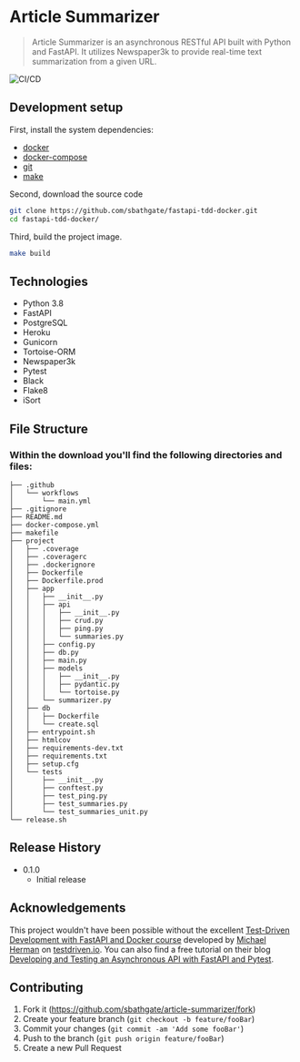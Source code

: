 # Article Summarizer
> Article Summarizer is an asynchronous RESTful API built with Python and FastAPI. It utilizes Newspaper3k to provide real-time text summarization from a given URL. 

![CI/CD][gh-actions-image]

## Development setup

First, install the system dependencies:
* [docker](https://docs.docker.com/)
* [docker-compose](https://docs.docker.com/compose/)
* [git](https://git-scm.com/)
* [make](https://www.gnu.org/software/make/)

Second, download the source code
```sh
git clone https://github.com/sbathgate/fastapi-tdd-docker.git
cd fastapi-tdd-docker/
```

Third, build the project image. 
```sh
make build
```

## Technologies
* Python 3.8
* FastAPI 
* PostgreSQL
* Heroku
* Gunicorn 
* Tortoise-ORM 
* Newspaper3k
* Pytest
* Black 
* Flake8
* iSort

## File Structure
### Within the download you'll find the following directories and files:
```
├── .github
│   └── workflows
│       └── main.yml
├── .gitignore
├── README.md
├── docker-compose.yml
├── makefile
├── project
│   ├── .coverage
│   ├── .coveragerc
│   ├── .dockerignore
│   ├── Dockerfile
│   ├── Dockerfile.prod
│   ├── app
│   │   ├── __init__.py
│   │   ├── api
│   │   │   ├── __init__.py
│   │   │   ├── crud.py
│   │   │   ├── ping.py
│   │   │   └── summaries.py
│   │   ├── config.py
│   │   ├── db.py
│   │   ├── main.py
│   │   ├── models
│   │   │   ├── __init__.py
│   │   │   ├── pydantic.py
│   │   │   └── tortoise.py
│   │   └── summarizer.py
│   ├── db
│   │   ├── Dockerfile
│   │   └── create.sql
│   ├── entrypoint.sh
│   ├── htmlcov
│   ├── requirements-dev.txt
│   ├── requirements.txt
│   ├── setup.cfg
│   └── tests
│       ├── __init__.py
│       ├── conftest.py
│       ├── test_ping.py
│       ├── test_summaries.py
│       └── test_summaries_unit.py
└── release.sh
```

## Release History

* 0.1.0
    * Initial release

## Acknowledgements
This project wouldn't have been possible without the excellent [Test-Driven Development with FastAPI and Docker course](https://testdriven.io/courses/tdd-fastapi/) developed by [Michael Herman](https://mherman.org/) on [testdriven.io](https://testdriven.io). You can also find a free tutorial on their blog [Developing and Testing an Asynchronous API with FastAPI and Pytest](https://testdriven.io/blog/fastapi-crud/).

## Contributing

1. Fork it (<https://github.com/sbathgate/article-summarizer/fork>)
2. Create your feature branch (`git checkout -b feature/fooBar`)
3. Commit your changes (`git commit -am 'Add some fooBar'`)
4. Push to the branch (`git push origin feature/fooBar`)
5. Create a new Pull Request

<!-- Markdown link & img dfn's -->
[gh-actions-image]: https://github.com/sbathgate/fastapi-tdd-docker/workflows/CI/badge.svg?branch=master
